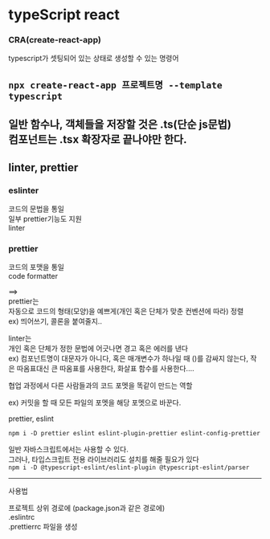 # typeScript react
### CRA(create-react-app)
typescript가 셋팅되어 있는 상태로 생성할 수 있는 명령어

`npx create-react-app 프로젝트명 --template typescript`
---
일반 함수나, 객체들을 저장할 것은 .ts(단순 js문법)   
컴포넌트는 .tsx 확장자로 끝나야만 한다.
---

## linter, prettier

### eslinter
코드의 문법을 통일   
일부 prettier기능도 지원   
linter

### prettier
코드의 포맷을 통일   
code formatter

==>   
prettier는    
자동으로 코드의 형태(모양)을 예쁘게(개인 혹은 단체가 맞춘 컨벤션에 따라) 정렬   
ex) 띄어쓰기, 콜론을 붙여줄지..

linter는   
개인 혹은 단체가 정한 문법에 어긋나면 경고 혹은 에러를 낸다   
ex) 컴포넌트명이 대문자가 아니다, 혹은 매개변수가 하나일 때 ()를 감싸지 않는다, 작은 따옴표대신 큰 따옴표를 사용한다, 화살표 함수를 사용한다....

협업 과정에서 다른 사람들과의 코드 포멧을 똑같이 만드는 역할

ex) 커밋을 할 때 모든 파일의 포멧을 해당 포멧으로 바꾼다.

prettier, eslint

`npm i -D prettier eslint eslint-plugin-prettier eslint-config-prettier`

일반 자바스크립트에서는 사용할 수 있다.   
그러나, 타입스크립트 전용 라이브러리도 설치를 해줄 필요가 있다   
`npm i -D @typescript-eslint/eslint-plugin @typescript-eslint/parser`

---

사용법 

프로젝트 상위 경로에 (package.json과 같은 경로에)   
.eslintrc   
.prettierrc 파일을 생성


<!--  강의시간 01:00:00 -->





